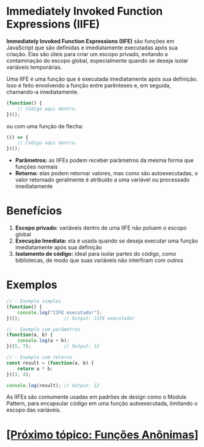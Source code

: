 # Immediately Invoked Function Expressions (IIFE)

**Immediately Invoked Function Expressions (IIFE)** são funções em JavaScript que são definidas e imediatamente executadas após sua criação. Elas são úteis para criar um escopo privado, evitando a contaminação do escopo global, especialmente quando se deseja isolar variáveis temporárias.

Uma IIFE é uma função que é executada imediatamente após sua definição. Isso é feito envolvendo a função entre parênteses e, em seguida, chamando-a imediatamente.

```JavaScript
(function() {
    // Código aqui dentro.
})();
```

ou com uma função de flecha:

```JavaScript
(() => {
    // Código aqui dentro.
})();
```

- **Parâmetros:** as IIFEs podem receber parâmetros da mesma forma que funções normais
- **Retorno:** elas podem retornar valores, mas como são autoexecutadas, o valor retornado geralmente é atribuído a uma variável ou processado imediatamente

# Benefícios

1. **Escopo privado:** variáveis dentro de uma IIFE não poluem o escopo global
2. **Execução Imediata:** ela é usada quando se deseja executar uma função imediatamente após sua definição
3. **Isolamento de código:** ideal para isolar partes do código, como bibliotecas, de modo que suas variáveis não interfiram com outros

# Exemplos

```JavaScript
// - Exemplo simples
(function() {
    console.log("IIFE executada!");
})();                // Output: IIFE executada!

// - Exemplo com parâmetros
(function(a, b) {
    console.log(a + b);
})(5, 7);            // Output: 12

// - Exemplo com retorno
const result = (function(a, b) {
    return a * b;
})(3, 4);

console.log(result); // Output: 12
```

As IIFEs são comumente usadas em padrões de design como o Module Pattern, para encapsular código em uma função autoexecutada, limitando o escopo das variáveis.

# [[Próximo tópico: Funções Anônimas]](./funcoes-anonimas.md)